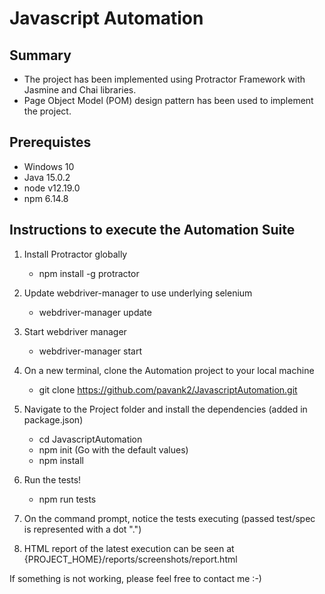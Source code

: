 # Javascript Automation

## Summary

- The project has been implemented using Protractor Framework with Jasmine and Chai libraries.
- Page Object Model (POM) design pattern has been used to implement the project.

## Prerequistes

- Windows 10
- Java 15.0.2
- node v12.19.0
- npm 6.14.8

## Instructions to execute the Automation Suite

1. Install Protractor globally

   - npm install -g protractor

2. Update webdriver-manager to use underlying selenium

   - webdriver-manager update

3. Start webdriver manager

   - webdriver-manager start

4. On a new terminal, clone the Automation project to your local machine

   - git clone https://github.com/pavank2/JavascriptAutomation.git

5. Navigate to the Project folder and install the dependencies (added in package.json)
   - cd JavascriptAutomation
   - npm init (Go with the default values)
   - npm install
6. Run the tests!
   - npm run tests
7. On the command prompt, notice the tests executing (passed test/spec is represented with a dot ".")
8. HTML report of the latest execution can be seen at {PROJECT_HOME}/reports/screenshots/report.html

If something is not working, please feel free to contact me :-)
